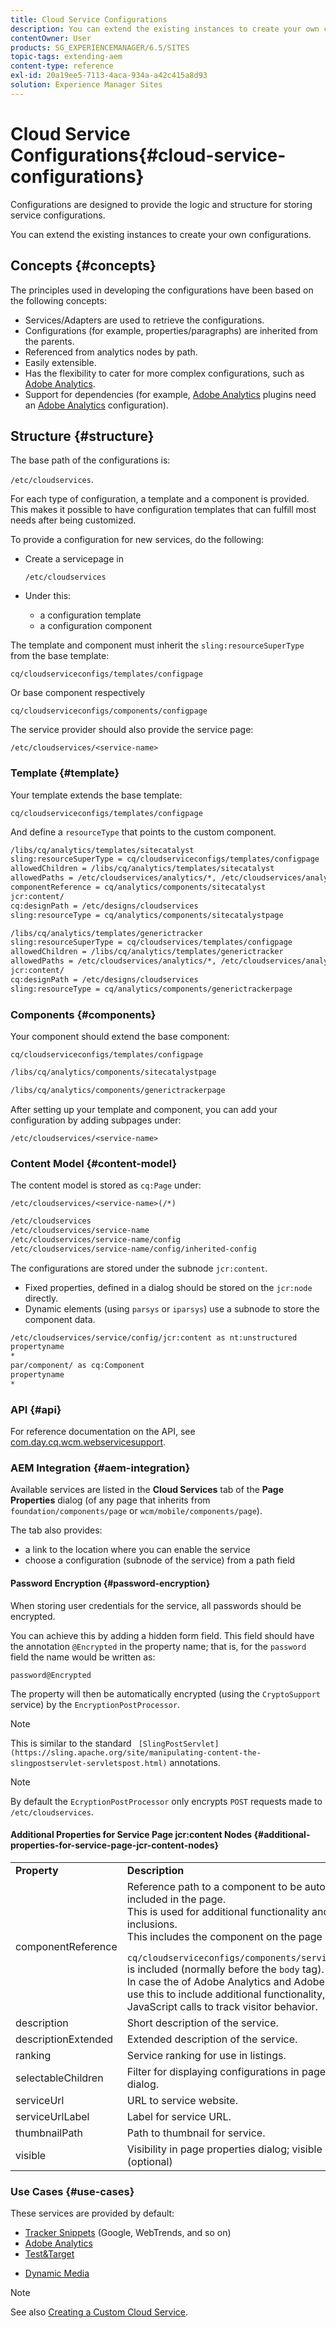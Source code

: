 ```yaml
---
title: Cloud Service Configurations
description: You can extend the existing instances to create your own configurations
contentOwner: User
products: SG_EXPERIENCEMANAGER/6.5/SITES
topic-tags: extending-aem
content-type: reference
exl-id: 20a19ee5-7113-4aca-934a-a42c415a8d93
solution: Experience Manager Sites
---
```

# Cloud Service Configurations{#cloud-service-configurations}

Configurations are designed to provide the logic and structure for storing service configurations.

You can extend the existing instances to create your own configurations.

## Concepts {#concepts}

The principles used in developing the configurations have been based on the following concepts:

* Services/Adapters are used to retrieve the configurations.
* Configurations (for example, properties/paragraphs) are inherited from the parents.
* Referenced from analytics nodes by path.
* Easily extensible.
* Has the flexibility to cater for more complex configurations, such as [Adobe Analytics](/help/sites-administering/marketing-cloud.md#integrating-with-adobe-analytics).
* Support for dependencies (for example, [Adobe Analytics](/help/sites-administering/marketing-cloud.md#integrating-with-adobe-analytics) plugins need an [Adobe Analytics](/help/sites-administering/marketing-cloud.md#integrating-with-adobe-analytics) configuration).

## Structure {#structure}

The base path of the configurations is:

`/etc/cloudservices`.

For each type of configuration, a template and a component is provided. This makes it possible to have configuration templates that can fulfill most needs after being customized.

To provide a configuration for new services, do the following:

* Create a servicepage in

  `/etc/cloudservices`

* Under this:

  * a configuration template
  * a configuration component

The template and component must inherit the `sling:resourceSuperType` from the base template:

`cq/cloudserviceconfigs/templates/configpage`

Or base component respectively

`cq/cloudserviceconfigs/components/configpage`

The service provider should also provide the service page:

`/etc/cloudservices/<service-name>`

### Template {#template}

Your template extends the base template:

`cq/cloudserviceconfigs/templates/configpage`

And define a `resourceType` that points to the custom component.

```xml
/libs/cq/analytics/templates/sitecatalyst
sling:resourceSuperType = cq/cloudserviceconfigs/templates/configpage
allowedChildren = /libs/cq/analytics/templates/sitecatalyst
allowedPaths = /etc/cloudservices/analytics/*, /etc/cloudservices/analytics/.*
componentReference = cq/analytics/components/sitecatalyst
jcr:content/
cq:designPath = /etc/designs/cloudservices
sling:resourceType = cq/analytics/components/sitecatalystpage

/libs/cq/analytics/templates/generictracker
sling:resourceSuperType = cq/cloudservices/templates/configpage
allowedChildren = /libs/cq/analytics/templates/generictracker
allowedPaths = /etc/cloudservices/analytics/*, /etc/cloudservices/analytics/.*
jcr:content/
cq:designPath = /etc/designs/cloudservices
sling:resourceType = cq/analytics/components/generictrackerpage

```

### Components {#components}

Your component should extend the base component:

`cq/cloudserviceconfigs/templates/configpage`

```xml
/libs/cq/analytics/components/sitecatalystpage

/libs/cq/analytics/components/generictrackerpage

```

After setting up your template and component, you can add your configuration by adding subpages under:

`/etc/cloudservices/<service-name>`

### Content Model {#content-model}

The content model is stored as `cq:Page` under:

`/etc/cloudservices/<service-name>(/*)`

```xml
/etc/cloudservices
/etc/cloudservices/service-name
/etc/cloudservices/service-name/config
/etc/cloudservices/service-name/config/inherited-config
```

The configurations are stored under the subnode `jcr:content`.

* Fixed properties, defined in a dialog should be stored on the `jcr:node` directly.
* Dynamic elements (using `parsys` or `iparsys`) use a subnode to store the component data.

```xml
/etc/cloudservices/service/config/jcr:content as nt:unstructured
propertyname
*
par/component/ as cq:Component
propertyname
*
```

### API {#api}

For reference documentation on the API, see [com.day.cq.wcm.webservicesupport](https://developer.adobe.com/experience-manager/reference-materials/6-5/javadoc/com/day/cq/wcm/webservicesupport/package-summary.html).

### AEM Integration {#aem-integration}

Available services are listed in the **Cloud Services** tab of the **Page Properties** dialog (of any page that inherits from `foundation/components/page` or `wcm/mobile/components/page`).

The tab also provides:

* a link to the location where you can enable the service
* choose a configuration (subnode of the service) from a path field

#### Password Encryption {#password-encryption}

When storing user credentials for the service, all passwords should be encrypted.

You can achieve this by adding a hidden form field. This field should have the annotation `@Encrypted` in the property name; that is, for the `password` field the name would be written as:

`password@Encrypted`

The property will then be automatically encrypted (using the `CryptoSupport` service) by the `EncryptionPostProcessor`.

>[!NOTE]
>
>This is similar to the standard ` [SlingPostServlet](https://sling.apache.org/site/manipulating-content-the-slingpostservlet-servletspost.html)` annotations.

>[!NOTE]
>
>By default the `EcryptionPostProcessor` only encrypts `POST` requests made to `/etc/cloudservices`.

#### Additional Properties for Service Page jcr:content Nodes {#additional-properties-for-service-page-jcr-content-nodes}

<table>
 <tbody>
  <tr>
   <td><strong>Property</strong></td>
   <td><strong>Description</strong></td>
  </tr>
  <tr>
   <td>componentReference</td>
   <td>Reference path to a component to be automatically included in the page.<br /> This is used for additional functionality and JS inclusions.<br /> This includes the component on the page where<br /> <code> cq/cloudserviceconfigs/components/servicecomponents</code><br /> is included (normally before the <code>body</code> tag).<br /> In case the of Adobe Analytics and Adobe Target, we use this to include additional functionality, such as JavaScript calls to track visitor behavior.</td>
  </tr>
  <tr>
   <td>description</td>
   <td>Short description of the service.<br /> </td>
  </tr>
  <tr>
   <td>descriptionExtended</td>
   <td>Extended description of the service.</td>
  </tr>
  <tr>
   <td>ranking</td>
   <td>Service ranking for use in listings.</td>
  </tr>
  <tr>
   <td>selectableChildren</td>
   <td>Filter for displaying configurations in page properties dialog.</td>
  </tr>
  <tr>
   <td>serviceUrl</td>
   <td>URL to service website.</td>
  </tr>
  <tr>
   <td>serviceUrlLabel</td>
   <td>Label for service URL.</td>
  </tr>
  <tr>
   <td>thumbnailPath</td>
   <td>Path to thumbnail for service.</td>
  </tr>
  <tr>
   <td>visible</td>
   <td>Visibility in page properties dialog; visible by default (optional)</td>
  </tr>
 </tbody>
</table>

### Use Cases {#use-cases}

These services are provided by default:

* [Tracker Snippets](/help/sites-administering/external-providers.md) (Google, WebTrends, and so on)
* [Adobe Analytics](/help/sites-administering/marketing-cloud.md#integrating-with-adobe-analytics)
* [Test&Target](/help/sites-administering/marketing-cloud.md#integrating-with-adobe-target)
<!-- Search&Promote is end of life as of September 1, 2022 * [Search&Promote](/help/sites-administering/marketing-cloud.md#integrating-with-search-promote) -->
* [Dynamic Media](/help/sites-administering/marketing-cloud.md#integrating-with-scene)

>[!NOTE]
>
>See also [Creating a Custom Cloud Service](/help/sites-developing/extending-cloud-config-custom-cloud.md).

